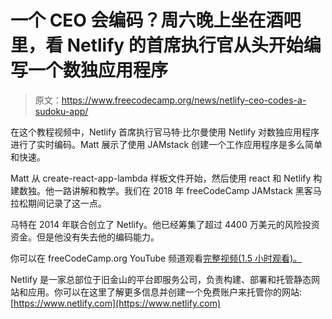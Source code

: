 # 一个 CEO 会编码？周六晚上坐在酒吧里，看 Netlify 的首席执行官从头开始编写一个数独应用程序

> 原文：<https://www.freecodecamp.org/news/netlify-ceo-codes-a-sudoku-app/>

在这个教程视频中，Netlify 首席执行官马特·比尔曼使用 Netlify 对数独应用程序进行了实时编码。Matt 展示了使用 JAMstack 创建一个工作应用程序是多么简单和快速。

Matt 从 create-react-app-lambda 样板文件开始，然后使用 react 和 Netlify 构建数独。他一路讲解和教学。我们在 2018 年 freeCodeCamp JAMstack 黑客马拉松期间记录了这一点。

马特在 2014 年联合创立了 Netlify。他已经筹集了超过 4400 万美元的风险投资资金。但是他没有失去他的编码能力。

你可以在 freeCodeCamp.org YouTube 频道观看[完整视频(1.5 小时观看)。](https://www.youtube.com/watch?v=GytUZLK4kwA)

Netlify 是一家总部位于旧金山的平台即服务公司，负责构建、部署和托管静态网站和应用。你可以在这里了解更多信息并创建一个免费账户来托管你的网站:[https://www.netlify.com](https://www.netlify.com)